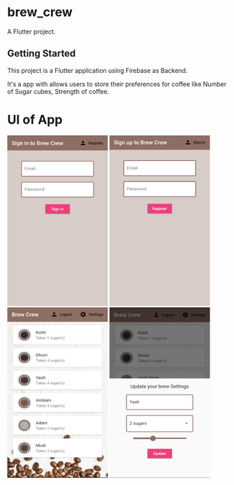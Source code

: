 # brew_crew

A Flutter project.

## Getting Started

This project is a Flutter application using Firebase as Backend.

It's a app with allows users to store their preferences for coffee like Number of Sugar cubes, Strength of coffee.

# UI of App

<img src="UI/SignIn.png" width="230" height="390"/>       <img src="UI/Register.png" width="230" height="390"/>   <img src="UI/Home.png" width="230" height="390"/> <img src="UI/Update.png" width="230" height="390"/>





